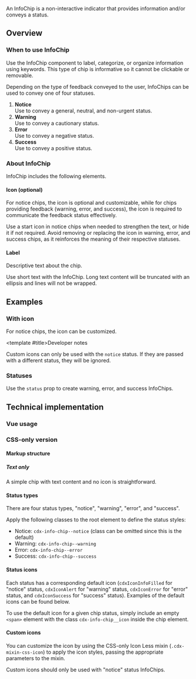 <script setup>
import ChipWithIcon from '@/../component-demos/info-chip/examples/ChipWithIcon.vue';
import ChipsWithStatuses from '@/../component-demos/info-chip/examples/ChipsWithStatuses.vue';
import { CdxInfoChip, CdxAccordion } from '@wikimedia/codex';

const controlsConfig = [
	{
		name: 'icon',
		type: 'icon'
	},
	{
		name: 'status',
		type: 'radio',
		options: [ 'notice', 'warning', 'error', 'success' ],
	},
	{
		name: 'default',
		type: 'slot',
		default: 'Info Chip'
	}
];
</script>

An InfoChip is a non-interactive indicator that provides information and/or conveys a status.

<cdx-demo-wrapper :controls-config="controlsConfig" :show-generated-code="true">

<template v-slot:demo="{ propValues, slotValues }" :show-generated-code="true">
	<cdx-info-chip v-bind="propValues">
		{{ slotValues.default }}
	</cdx-info-chip>
</template>

</cdx-demo-wrapper>

## Overview

### When to use InfoChip

Use the InfoChip component to label, categorize, or organize information using keywords. This type of chip is informative so it cannot be clickable or removable.

Depending on the type of feedback conveyed to the user, InfoChips can be used to convey one of four statuses.

1. **Notice**<br>Use to convey a general, neutral, and non-urgent status.
2. **Warning**<br>Use to convey a cautionary status.
3. **Error**<br>Use to convey a negative status.
4. **Success**<br>Use to convey a positive status.

### About InfoChip

InfoChip includes the following elements.

#### Icon (optional)

For notice chips, the icon is optional and customizable, while for chips providing feedback (warning, error, and success), the icon is required to communicate the feedback status effectively.

<cdx-demo-best-practices>

<cdx-demo-best-practice>Use a start icon in notice chips when needed to strengthen the text, or hide it if not required.</cdx-demo-best-practice>
<cdx-demo-best-practice type="dont">Avoid removing or replacing the icon in warning, error, and success chips, as it reinforces the meaning of their respective statuses.</cdx-demo-best-practice>

</cdx-demo-best-practices>

#### Label

Descriptive text about the chip.

<cdx-demo-best-practices>
<cdx-demo-best-practice>

Use short text with the InfoChip. Long text content will be truncated with an ellipsis and lines will not be wrapped.

</cdx-demo-best-practice>
</cdx-demo-best-practices>

## Examples

### With icon

For notice chips, the icon can be customized.

<cdx-demo-wrapper>
<template v-slot:demo>
	<chip-with-icon />
</template>

<template v-slot:code>

:::code-group

<<< @/../component-demos/info-chip/examples/ChipWithIcon.vue [NPM]

<<< @/../component-demos/info-chip/examples-mw/ChipWithIcon.vue [MediaWiki]

:::

</template>
</cdx-demo-wrapper>

<cdx-accordion separation="outline">

<template #title>Developer notes</template>

Custom icons can only be used with the `notice` status. If they are passed with
a different status, they will be ignored.

</cdx-accordion>

### Statuses

Use the `status` prop to create warning, error, and success InfoChips.

<cdx-demo-wrapper>
<template v-slot:demo>
	<chips-with-statuses />
</template>

<template v-slot:code>

:::code-group

<<< @/../component-demos/info-chip/examples/ChipsWithStatuses.vue [NPM]

<<< @/../component-demos/info-chip/examples-mw/ChipsWithStatuses.vue [MediaWiki]

:::

</template>
</cdx-demo-wrapper>

## Technical implementation

### Vue usage

### CSS-only version

#### Markup structure

##### Text only

A simple chip with text content and no icon is straightforward.

<cdx-demo-wrapper>
<template v-slot:demo>
	<!-- Outer element is a <div>. -->
	<div class="cdx-info-chip">
		<!-- Text element. -->
		<span class="cdx-info-chip__text">
			<!-- Chip text -->
			Info Chip
		</span>
	</div>
</template>
<template v-slot:code>

```html
	<!-- Outer element is a <div>. -->
	<div class="cdx-info-chip">
		<!-- Text element. -->
		<span class="cdx-info-chip__text">
			<!-- Chip text -->
			Info Chip
		</span>
	</div>
```
</template>
</cdx-demo-wrapper>

#### Status types

There are four status types, "notice", "warning", "error", and "success".

Apply the following classes to the root element to define the status styles:
- Notice: `cdx-info-chip--notice` (class can be omitted since this is the default)
- Warning: `cdx-info-chip--warning`
- Error: `cdx-info-chip--error`
- Success: `cdx-info-chip--success`

#### Status icons

Each status has a corresponding default icon (`cdxIconInfoFilled` for "notice"
status, `cdxIconAlert` for "warning" status, `cdxIconError` for "error" status,
and `cdxIconSuccess` for "success" status). Examples of the default icons can be
found below.

To use the default icon for a given chip status, simply include an empty `<span>`
element with the class `cdx-info-chip__icon` inside the chip element.

<cdx-demo-wrapper>
<template v-slot:demo>
	<div class="cdx-demo-flex-container">
		<!-- Outer element is a <div> with the default "notice" class. -->
		<div class="cdx-info-chip cdx-info-chip--notice">
			<!-- Icon element. -->
			<span class="cdx-info-chip__icon"></span>
			<!-- Text element. -->
			<span class="cdx-info-chip__text">
				<!-- Chip text -->
				Notice
			</span>
		</div>
		<!-- Outer element is a <div> with the "warning" class. -->
		<div class="cdx-info-chip cdx-info-chip--warning">
			<span class="cdx-info-chip__icon"></span>
			<span class="cdx-info-chip__text">
				Warning
			</span>
		</div>
		<!-- Outer element is a <div> with the "error" class. -->
		<div class="cdx-info-chip cdx-info-chip--error">
			<span class="cdx-info-chip__icon"></span>
			<span class="cdx-info-chip__text">
				Error
			</span>
		</div>
		<!-- Outer element is a <div> with the "sucess" class. -->
		<div class="cdx-info-chip cdx-info-chip--success">
			<span class="cdx-info-chip__icon"></span>
			<span class="cdx-info-chip__text">
				Success
			</span>
		</div>
	</div>
</template>
<template v-slot:code>

```html
	<!-- Outer element is a <div> with the default "notice" class. -->
	<div class="cdx-info-chip cdx-info-chip--notice">
		<!-- Icon element. -->
		<span class="cdx-info-chip__icon"></span>
		<!-- Text element. -->
		<span class="cdx-info-chip__text">
			<!-- Chip text -->
			Notice
		</span>
	</div>
	<!-- Outer element is a <div> with the "warning" class. -->
	<div class="cdx-info-chip cdx-info-chip--warning">
		<span class="cdx-info-chip__icon"></span>
		<span class="cdx-info-chip__text">
			Warning
		</span>
	</div>
	<!-- Outer element is a <div> with the "error" class. -->
	<div class="cdx-info-chip cdx-info-chip--error">
		<span class="cdx-info-chip__icon"></span>
		<span class="cdx-info-chip__text">
			Error
		</span>
	</div>
	<!-- Outer element is a <div> with the "success" class. -->
	<div class="cdx-info-chip cdx-info-chip--success">
		<span class="cdx-info-chip__icon"></span>
		<span class="cdx-info-chip__text">
			Success
		</span>
	</div>
```
</template>
</cdx-demo-wrapper>

#### Custom icons

You can customize the icon by using the CSS-only Icon Less mixin (`.cdx-mixin-css-icon`)
to apply the icon styles, passing the appropriate parameters to the mixin.

Custom icons should only be used with "notice" status InfoChips.

<cdx-demo-wrapper>
<template v-slot:demo>
	<div class="cdx-demo-flex-container">
		<div class="cdx-info-chip cdx-info-chip--notice">
			<!-- Custom icon element. -->
			<span class="cdx-demo-css-icon--heart"></span>
			<span class="cdx-info-chip__text">
				Notice
			</span>
		</div>
		<div class="cdx-info-chip cdx-info-chip--notice">
			<!-- Custom icon element. -->
			<span class="cdx-demo-css-icon--camera"></span>
			<span class="cdx-info-chip__text">
				Photos
			</span>
		</div>
		<div class="cdx-info-chip cdx-info-chip--notice">
			<!-- Custom icon element. -->
			<span class="cdx-demo-css-icon--user"></span>
			<span class="cdx-info-chip__text">
				Users
			</span>
		</div>
		<div class="cdx-info-chip cdx-info-chip--notice">
			<!-- Custom icon element. -->
			<span class="cdx-demo-css-icon--article"></span>
			<span class="cdx-info-chip__text">
				Articles
			</span>
		</div>
	</div>
</template>
<template v-slot:code>

```html
	<div class="cdx-info-chip cdx-info-chip--notice">
		<!-- Custom icon element. -->
		<span class="cdx-demo-css-icon--heart"></span>
		<span class="cdx-info-chip__text">
			Notice
		</span>
	</div>
	<div class="cdx-info-chip cdx-info-chip--notice">
		<!-- Custom icon element. -->
		<span class="cdx-demo-css-icon--camera"></span>
		<span class="cdx-info-chip__text">
			Photos
		</span>
	</div>
	<div class="cdx-info-chip cdx-info-chip--notice">
		<!-- Custom icon element. -->
		<span class="cdx-demo-css-icon--user"></span>
		<span class="cdx-info-chip__text">
			Users
		</span>
	</div>
	<div class="cdx-info-chip cdx-info-chip--notice">
		<!-- Custom icon element. -->
		<span class="cdx-demo-css-icon--article"></span>
		<span class="cdx-info-chip__text">
			Articles
		</span>
	</div>
```

:::code-group

```less [NPM]
// Note: Import the design tokens before importing the css-icon mixin
@import ( reference ) '@wikimedia/codex-design-tokens/theme-wikimedia-ui.less';
@import ( reference ) '@wikimedia/codex/mixins/css-icon.less';

.cdx-demo-css-icon--heart {
	.cdx-mixin-css-icon( @cdx-icon-heart, @color-icon-notice, @size-icon-small );
}

.cdx-demo-css-icon--camera {
	.cdx-mixin-css-icon( @cdx-icon-camera, @color-icon-notice, @size-icon-small );
}

.cdx-demo-css-icon--user {
	.cdx-mixin-css-icon( @cdx-icon-user-avatar, @color-icon-notice, @size-icon-small );
}

.cdx-demo-css-icon--article {
	.cdx-mixin-css-icon( @cdx-icon-article, @color-icon-notice, @size-icon-small );
}
```

```less [MediaWiki]
@import 'mediawiki.skin.variables.less';

.cdx-demo-css-icon--heart {
	.cdx-mixin-css-icon( @cdx-icon-heart, @color-icon-notice, @size-icon-small );
}

.cdx-demo-css-icon--camera {
	.cdx-mixin-css-icon( @cdx-icon-camera, @color-icon-notice, @size-icon-small );
}

.cdx-demo-css-icon--user {
	.cdx-mixin-css-icon( @cdx-icon-user-avatar, @color-icon-notice, @size-icon-small );
}

.cdx-demo-css-icon--article {
	.cdx-mixin-css-icon( @cdx-icon-article, @color-icon-notice, @size-icon-small );
}
```

:::
</template>
</cdx-demo-wrapper>

<style lang="less" scoped>
@import ( reference ) '@wikimedia/codex-design-tokens/theme-wikimedia-ui.less';
@import ( reference ) '@wikimedia/codex/mixins/css-icon.less';

.cdx-demo-flex-container {
	display: flex;
	gap: @spacing-150;
}

.cdx-demo-css-icon--heart {
	.cdx-mixin-css-icon( @cdx-icon-heart, @color-icon-notice, @size-icon-small );
}

.cdx-demo-css-icon--camera {
	.cdx-mixin-css-icon( @cdx-icon-camera, @color-icon-notice, @size-icon-small );
}

.cdx-demo-css-icon--user {
	.cdx-mixin-css-icon( @cdx-icon-user-avatar, @color-icon-notice, @size-icon-small );
}

.cdx-demo-css-icon--article {
	.cdx-mixin-css-icon( @cdx-icon-article, @color-icon-notice, @size-icon-small );
}

</style>
